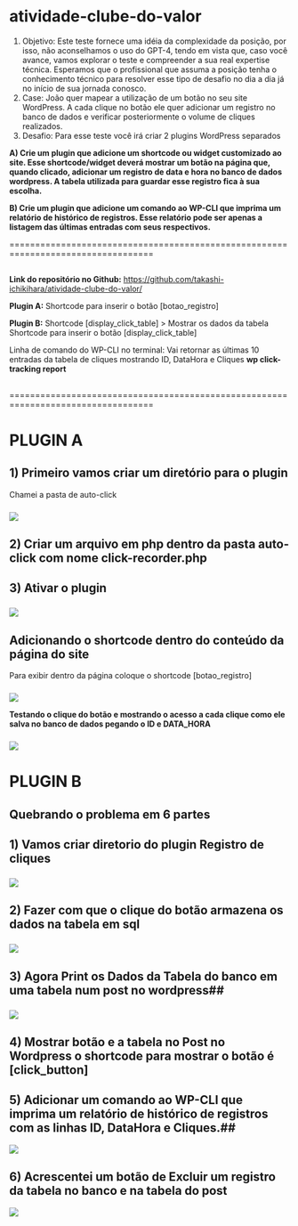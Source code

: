# atividade-clube-do-valor
1. Objetivo: Este teste fornece uma idéia da complexidade da posição, por isso, não aconselhamos o uso do GPT-4, tendo em vista que, caso você avance, vamos explorar o teste e compreender a sua real expertise técnica. Esperamos que o profissional que assuma a posição tenha o conhecimento técnico para resolver esse tipo de desafio no dia a dia já no início de sua jornada conosco. 
2. Case: João quer mapear a utilização de um botão no seu site WordPress. A cada clique no botão ele quer adicionar um registro no banco de dados e verificar posteriormente o volume de cliques realizados.
3. Desafio: Para esse teste você irá criar 2 plugins WordPress separados

**A) Crie um plugin que adicione um shortcode ou widget customizado ao site. Esse shortcode/widget deverá mostrar um botão na página que, quando clicado, adicionar um registro de data e hora no banco de dados wordpress. A tabela utilizada para guardar esse registro fica à sua escolha.**

**B) Crie um plugin que adicione um comando ao WP-CLI que imprima um relatório de histórico de registros. Esse relatório pode ser apenas a listagem das últimas entradas com seus respectivos.**

==================================================================================
##
<!--                                                     

  _           _          _       _   _      _   _                            
 | |         (_)        | |     (_) | |    (_) | |                           
 | |_         _    ___  | |__    _  | | __  _  | |__     __ _   _ __    __ _ 
 | __|       | |  / __| | '_ \  | | | |/ / | | | '_ \   / _` | | '__|  / _` |
 | |_   _    | | | (__  | | | | | | |   <  | | | | | | | (_| | | |    | (_| |
  \__| (_)   |_|  \___| |_| |_| |_| |_|\_\ |_| |_| |_|  \__,_| |_|     \__,_|
                                                                             


-->

**Link do repositório no Github:**
https://github.com/takashi-ichikihara/atividade-clube-do-valor/ 

**Plugin A:**
Shortcode para inserir o botão [botao_registro]

**Plugin B:**
Shortcode [display_click_table] > Mostrar os dados da tabela
Shortcode para inserir o botão  [display_click_table]

Linha de comando do WP-CLI no terminal: Vai retornar as últimas 10 entradas da tabela de cliques mostrando ID, DataHora e Cliques
**wp click-tracking report**
##
==================================================================================

# PLUGIN A
## 1) Primeiro vamos criar um diretório para o plugin
Chamei a pasta de auto-click
###
<img src='/images/ativ1.jpg'>

## 2) Criar um arquivo em php dentro da pasta auto-click com nome click-recorder.php
## 3) Ativar o plugin
###
<img src='/images/ativ1a.jpg'>

## Adicionando o shortcode dentro do conteúdo da página do site
Para exibir dentro da página coloque o shortcode [botao_registro]
###
<img src='/images/ativ2.jpg'>

**Testando o clique do botão e mostrando o acesso a cada clique como ele salva no banco de dados pegando o ID e DATA_HORA**
###
<img src='/images/ativ3.jpg'>

# PLUGIN B

## **Quebrando o problema em 6 partes**

## 1) Vamos criar diretorio do plugin **Registro de cliques**

###
<img src='/images/ativ01.jpg'>

## 2) Fazer com que o clique do botão armazena os dados na tabela em sql ##

###
<img src='/images/ativ02.jpg'>

## 3) Agora Print os Dados da Tabela do banco em uma tabela num post no wordpress##
###
<img src='/images/ativ03.jpg'>

## 4) Mostrar botão e a tabela no Post no Wordpress o shortcode para mostrar o botão é [click_button] ##
###

## 5) **Adicionar um comando ao WP-CLI que imprima um relatório de histórico de registros com as linhas ID, DataHora e Cliques.**##
<img src='/images/ativ04.jpg'>



###
## 6) Acrescentei um botão de Excluir um registro da tabela no banco e na tabela do post
<img src='/images/ativ05.jpg'>
